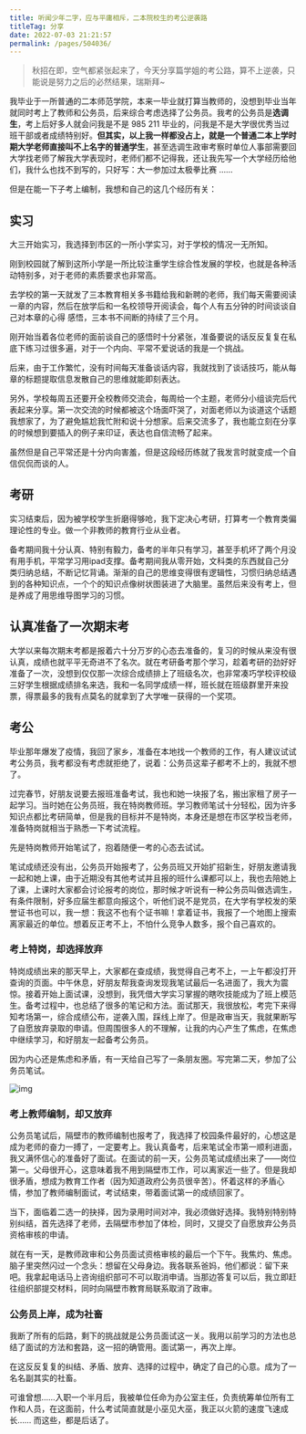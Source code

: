 ```yaml
---
title: 听闻少年二字，应与平庸相斥，二本院校生的考公逆袭路
titleTag: 分享
date: 2022-07-03 21:21:57
permalink: /pages/504036/
---
```

> 秋招在即，空气都紧张起来了，今天分享篇学姐的考公路，算不上逆袭，只能说是努力之后的必然结果，瑞斯拜~

我毕业于一所普通的二本师范学院，本来一毕业就打算当教师的，没想到毕业当年就同时考上了教师和公务员，后来综合考虑选择了公务员。我考的公务员是**选调生**，考上后好多人就会问我是不是 985 211 毕业的，问我是不是大学很优秀当过班干部或者成绩特别好。**但其实，以上我一样都没占上，就是一个普通二本上学时期大学老师直接叫不上名字的普通学生**，甚至选调生政审考察时单位人事部需要回大学找老师了解我大学表现时，老师们都不记得我，还让我先写一个大学经历给他们，我什么也找不到写的，只好写：大一参加过太极拳比赛 …… 

但是在能一下子考上编制，我想和自己的这几个经历有关： 

## 实习

 大三开始实习，我选择到市区的一所小学实习，对于学校的情况一无所知。

刚到校园就了解到这所小学是一所比较注重学生综合性发展的学校，也就是各种活动特别多，对于老师的素质要求也非常高。

去学校的第一天就发了三本教育相关多书籍给我和新聘的老师，我们每天需要阅读一章的内容，然后在放学后和一名校领导开阅读会，每个人有五分钟的时间谈谈自己对本章的心得  感悟，三本书不间断的持续了三个月。

刚开始当着各位老师的面前谈自己的感悟时十分紧张，准备要说的话反反复复在私底下练习过很多遍，对于一个内向、平常不爱说话的我是一个挑战。

后来，由于工作繁忙，没有时间每天准备谈话内容，我就找到了谈话技巧，能从每章的标题提取信息发散自己的思维就能即刻表达。

另外，学校每周五还要开全校教师交流会，每周给一个主题，老师分小组谈完后代表起来分享。第一次交流的时候都被这个场面吓哭了，对面老师以为谈道这个话题我想家了，为了避免尴尬我忙附和说十分想家。后来交流多了，我也能立刻在分享的时候想到要插入的例子来印证，表达也自信流畅了起来。  

虽然但是自己平常还是十分内向害羞，但是这段经历练就了我发言时就变成一个自信侃侃而谈的人。 

## 考研

实习结束后，因为被学校学生折磨得够呛，我下定决心考研，打算考一个教育类偏理论性的专业。做一个非教师的教育行业从业者。

备考期间我十分认真、特别有毅力，备考的半年只有学习，甚至手机坏了两个月没有用手机，平常学习用ipad支撑。备考期间我从零开始，文科类的东西就自己分类归纳总结，不断记忆背诵。渐渐的自己的思维变得很有逻辑性，习惯归纳总结遇到的各种知识点，一个个的知识点像树状图装进了大脑里。虽然后来没有考上，但是养成了用思维导图学习的习惯。 

## 认真准备了一次期末考

大学以来每次期末考都是报着六十分万岁的心态去准备的，复习的时候从来没有很认真，成绩也就平平无奇进不了名次。就在考研备考那个学习，趁着考研的劲好好准备了一次，没想到仅仅那一次综合成绩排上了班级名次，也非常凑巧学校评校级三好学生根据成绩排名来选，我和一名同学成绩一样，班长就在班级群里开来投票，得票最多的我有点莫名的就拿到了大学唯一获得的一个奖项。 

## 考公

毕业那年爆发了疫情，我回了家乡，准备在本地找一个教师的工作，有人建议试试考公务员，我考都没有考虑就拒绝了，说着：公务员这辈子都考不上的，我就不想了。 

过完春节，好朋友说要去报班准备考试，我也和她一块报了名，搬出家租了房子一起学习。当时她在公务员班，我在特岗教师班。学习教师笔试十分轻松，因为许多知识点都比考研简单，但是我的目标并不是特岗，本身还是想在市区学校当老师，准备特岗就相当于熟悉一下考试流程。 

先是特岗教师开始笔试了，抱着随便一考的心态去试试。 

 笔试成绩还没有出，公务员开始报考了，公务员班又开始扩招新生，好朋友邀请我一起和她上课，由于近期没有其他考试并且报的班什么课都可以上，我也去陪她上了课，上课时大家都会讨论报考的岗位，那时候才听说有一种公务员叫做选调生，有条件限制，好多应届生都意向报这个，听他们说不是党员，在大学有学校发的荣誉证书也可以，我一想：我这不也有个证书嘛！拿着证书，我报了一个地图上搜索离家最近的单位。想着反正考不上，不怕什么竞争人数多，报个自己喜欢的。 

### 考上特岗，却选择放弃 

特岗成绩出来的那天早上，大家都在查成绩，我觉得自己考不上，一上午都没打开查询的页面。中午休息，好朋友帮我查询发现我笔试最后一名进面了，我大为震惊。接着开始上面试课，没想到，我凭借大学实习掌握的瞎吹技能成为了班上模范生。备考过程中，也总结了很多的笔记和方法。面试那天，我很放松，考完下来得知考场第一，综合成绩公布，逆袭入围，踩线上岸了。但是政审当天，我就果断写了自愿放弃录取的申请。但周围很多人的不理解，让我的内心产生了焦虑，在焦虑中继续学习，和好朋友一起备考公务员。 

 因为内心还是焦虑和矛盾，有一天给自己写了一条朋友圈。写完第二天，参加了公务员笔试。 

 ![img](https://uploadfiles.nowcoder.com/images/20220605/667983311_1654396712767/6C07B4E2788F35752F798BF87C804B13) 

  

### 考上教师编制，却又放弃 

公务员笔试后，隔壁市的教师编制也报考了，我选择了校园条件最好的，心想这是成为老师的奋力一搏了，一定要考上。我认真备考，后来笔试全市第一顺利进面，我又满怀信心的准备好了面试。在面试的前一天，公务员笔试成绩出来了——岗位第一。父母很开心，这意味着我不用到隔壁市工作，可以离家近一些了。但是我却很矛盾，想成为教育工作者（因为知道政府公务员很辛苦）。怀着这样的矛盾心情，参加了教师编制面试，考试结束，带着面试第一的成绩回家了。 

 当下，面临着二选一的抉择，因为录用时间对冲，我必须做好选择。我特别特别特别纠结，首先选择了老师，去隔壁市参加了体检，同时，又提交了自愿放弃公务员资格审核的申请。 

 就在有一天，是教师政审和公务员面试资格审核的最后一个下午。我焦灼、焦虑。脑子里突然闪过一个念头：想留在父母身边。我各联系爸妈，他们都说：留下来吧。我拿起电话马上咨询组织部可不可以取消申请。当那边答复可以后，我立即赶往组织部提交材料，同时向隔壁市教育局联系取消了政审。 

### 公务员上岸，成为社畜 

我断了所有的后路，剩下的挑战就是公务员面试这一关。我用以前学习的方法也总结了面试的方法和套路，这一招的确管用。面试第一，再次上岸。 

在这反反复复的纠结、矛盾、放弃、选择的过程中，确定了自己的心意。成为了一名名副其实的社畜。 

可谁曾想……入职一个半月后，我被单位任命为办公室主任，负责统筹单位所有工作和人员，在这面前，什么考试简直就是小巫见大巫，我正以火箭的速度飞速成长…… 而这些，都是后话了。